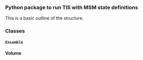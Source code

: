 ### Python package to run TIS with MSM state definitions

This is a basic outline of the structure.

### Classes

#### `Ensemble`

#### Volume

####